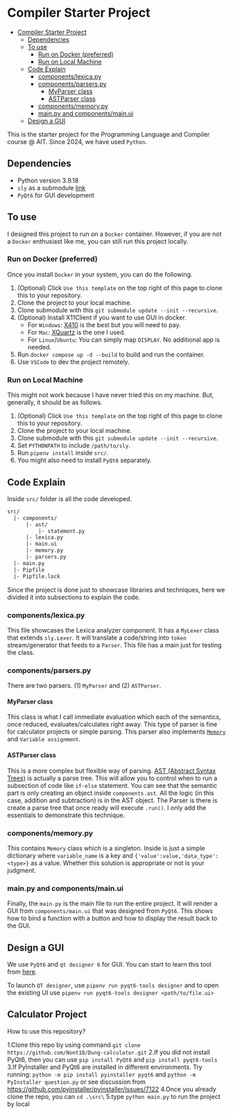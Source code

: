 # Compiler Starter Project

- [Compiler Starter Project](#compiler-starter-project)
  - [Dependencies](#dependencies)
  - [To use](#to-use)
    - [Run on Docker (preferred)](#run-on-docker-preferred)
    - [Run on Local Machine](#run-on-local-machine)
  - [Code Explain](#code-explain)
    - [components/lexica.py](#componentslexicapy)
    - [components/parsers.py](#componentsparserspy)
      - [MyParser class](#myparser-class)
      - [ASTParser class](#astparser-class)
    - [components/memory.py](#componentsmemorypy)
    - [main.py and components/main.ui](#mainpy-and-componentsmainui)
  - [Design a GUI](#design-a-gui)


This is the starter project for the Programming Language and Compiler course @ AIT. 
Since 2024, we have used `Python`.

## Dependencies
- Python version 3.9.18
- `sly` as a submodule [link](https://github.com/dabeaz/sly)
- `PyQt6` for GUI development

## To use

I designed this project to run on a `Docker` container. 
However, if you are not a `Docker` enthusiast like me, you can still run this project locally.

### Run on Docker (preferred)

Once you install `Docker` in your system, you can do the following.

1. (Optional) Click `Use this template` on the top right of this page to clone this to your repository.
2. Clone the project to your local machine.
3. Clone submodule with this `git submodule update --init --recursive`.
4. (Optional) Install X11Client if you want to use GUI in docker. 
   - For `Windows`: [X410](https://x410.dev) is the best but you will need to pay. 
   - For `Mac`: [XQuartz](https://www.xquartz.org) is the one I used. 
   - For `Linux`/`Ubuntu`: You can simply map `DISPLAY`. No additional app is needed.
5. Run `docker compose up -d --build` to build and run the container.
6. Use `VSCode` to dev the project remotely.

### Run on Local Machine

This might not work because I have never tried this on my machine.
But, generally, it should be as follows.

1. (Optional) Click `Use this template` on the top right of this page to clone this to your repository.
2. Clone the project to your local machine.
3. Clone submodule with this `git submodule update --init --recursive`.
4. Set `PYTHONPATH` to include `/path/to/sly`.
5. Run `pipenv install` inside `src/`.
6. You might also need to install `PyQt6` separately.


## Code Explain

Inside `src/` folder is all the code developed.

```txt
src/
  |- components/
      |- ast/
          |- statement.py
      |- lexica.py
      |- main.ui
      |- memory.py
      |- parsers.py
  |- main.py
  |- Pipfile
  |- Pipfile.lock
```

Since the project is done just to showcase libraries and techniques, here we divided it into subsections to explain the code.

### components/lexica.py

This file showcases the Lexica analyzer component. It has a `MyLexer` class that extends `sly.Lexer`.
It will translate a code/string into `token` stream/generator that feeds to a `Parser`.
This file has a main just for testing the class.

### components/parsers.py

There are two parsers.
(1) `MyParser` and (2) `ASTParser`.

#### MyParser class

This class is what I call immediate evaluation which each of the semantics, once reduced, evaluates/calculates right away.
This type of parser is fine for calculator projects or simple parsing.
This parser also implements [`Memory`](#componentsmemorypy) and `Variable assignment`. 


#### ASTParser class

This is a more complex but flexible way of parsing.
[AST (Abstract Syntax Trees)](https://en.wikipedia.org/wiki/Abstract_syntax_tree) is actually a parse tree.
This will allow you to control when to run a subsection of code like `if-else` statement.
You can see that the semantic part is only creating an object inside `components.ast`.
All the logic (in this case, addition and subtraction) is in the AST object.
The Parser is there is create a parse tree that once ready will execute `.run()`. 
I only add the essentials to demonstrate this technique.

### components/memory.py

This contains `Memory` class which is a singleton.
Inside is just a simple dictionary where `variable_name` is a key and `{'value':value,'data_type':<type>}` as a value.
Whether this solution is appropriate or not is your judgment.


### main.py and components/main.ui

Finally, the `main.py` is the main file to run the entire project.
It will render a GUI from `components/main.ui` that was designed from `PyQt6`.
This shows how to bind a function with a button and how to display the result back to the GUI.

## Design a GUI

We use `PyQt6` and `qt designer 6` for GUI.
You can start to learn this tool from [here](https://www.pythonguis.com/tutorials/pyqt6-first-steps-qt-designer/#:~:text=To%20load%20.,a%20fully%2Dfunctional%20PyQt6%20object).

To launch `QT designer`, use `pipenv run pyqt6-tools designer` and to open the existing UI use `pipenv run pyqt6-tools designer <path/to/file.ui>`





## Calculator Project

How to use this repository?

1.Clone this repo by using command `git clone https://github.com/Nont18/Dung-calculator.git`
2.If you did not install PyQt6, then you can use `pip install PyQt6` and `pip install pyqt6-tools`
3.If PyInstaller and PyQt6 are installed in different environments. Try running: `python -m pip install pyinstaller pyqt6` and `python -m PyInstaller question.py` or see discussion from https://github.com/pyinstaller/pyinstaller/issues/7122 
4.Once you already clone the repo, you can `cd .\src\`
5.type `python main.py` to run the project by local